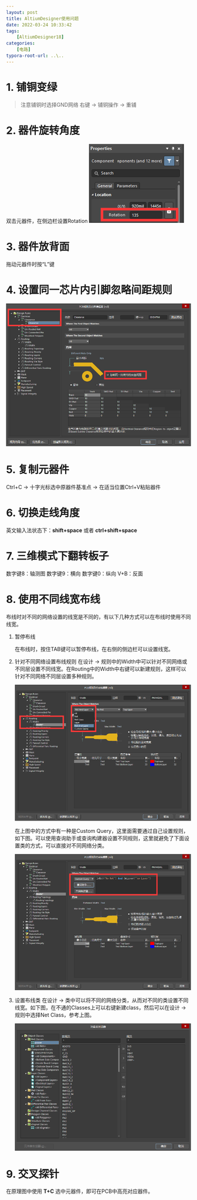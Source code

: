 ```yaml
---
layout: post
title: AltiumDesigner使用问题
date: 2022-03-24 10:33:42
tags: 
    [AltiumDesigner18] 
categories: 
    [电路]
typora-root-url: ..\..
---
```


# 1. 铺铜变绿

> 注意铺铜时选择GND网络
右键 -> 铺铜操作 -> 重铺 

# 2. 器件旋转角度

双击元器件，在侧边栏设置Rotation
![image-20220324104328389](/images/AltiumDesigner使用问题/image-20220324104328389.png)

# 3. 器件放背面

拖动元器件时按“L”键

# 4. 设置同一芯片内引脚忽略间距规则

![image-20220324104913136](/images/AltiumDesigner使用问题/image-20220324104913136.png)

# 5. 复制元器件

Ctrl+C -> 十字光标选中原器件基准点 -> 在适当位置Ctrl+V粘贴器件

# 6. 切换走线角度

英文输入法状态下：**shift+space** 或者 **ctrl+shift+space**

# 7. 三维模式下翻转板子

数字键8：轴测图
数字键9：横向
数字键0：纵向
V+B：反面

# 8. 使用不同线宽布线

布线时对不同的网络设置的线宽是不同的，有以下几种方式可以在布线时使用不同线宽。

1. 暂停布线

    在布线时，按住TAB键可以暂停布线，在右侧的侧边栏可以设置线宽。

2. 针对不同网络设置布线规则
    在设计 -> 规则中的Width中可以针对不同网络或不同层设置不同线宽。在Routing中的Width中右键可以新建规则，这样可以针对不同网络不同层设置多种规则。

    ![image-20220324150134536](/images/AltiumDesigner使用问题/image-20220324150134536.png)

    在上图中的方式中有一种是Custom Query，这里面需要通过自己设置规则，如下图。可以使用查询助手或查询构建器设置不同规则，这里就避免了下面设置类的方式，可以直接对不同网络分类。

    ![image-20220324150507684](/images/AltiumDesigner使用问题/image-20220324150507684.png)
    
3. 设置布线类 
    在设计 -> 类中可以将不同的网络分类，从而对不同的类设置不同线宽。如下图，在不通的Classes上可以右键新建class，然后可以在设计 -> 规则中选择Net Class，参考上图。 

    ![image-20220324150714964](/images/AltiumDesigner使用问题/image-20220324150714964.png)

# 9. 交叉探针

在原理图中使用 **T+C** 选中元器件，即可在PCB中高亮对应器件。 
